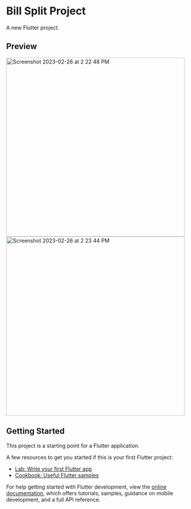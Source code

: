 # Bill Split Project

A new Flutter project.

## Preview


<img width="478" alt="Screenshot 2023-02-26 at 2 22 48 PM" src="https://user-images.githubusercontent.com/65091188/221436031-7e0610f5-493d-4c22-a21a-0a3baad5c684.png"><img width="478" alt="Screenshot 2023-02-26 at 2 23 44 PM" src="https://user-images.githubusercontent.com/65091188/221436043-a8277eba-ec77-4caa-9b45-4192240928f3.png">

## Getting Started

This project is a starting point for a Flutter application.

A few resources to get you started if this is your first Flutter project:

- [Lab: Write your first Flutter app](https://docs.flutter.dev/get-started/codelab)
- [Cookbook: Useful Flutter samples](https://docs.flutter.dev/cookbook)

For help getting started with Flutter development, view the
[online documentation](https://docs.flutter.dev/), which offers tutorials,
samples, guidance on mobile development, and a full API reference.
